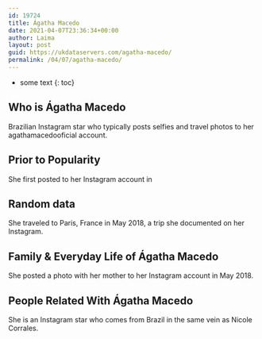 ```yaml
---
id: 19724
title: Ágatha Macedo
date: 2021-04-07T23:36:34+00:00
author: Laima
layout: post
guid: https://ukdataservers.com/agatha-macedo/
permalink: /04/07/agatha-macedo/
---
```


* some text
{: toc}


## Who is Ágatha Macedo
                  
                  
                  
Brazilian Instagram star who typically posts selfies and travel photos to her agathamacedooficial account. 
                  
              
            
              
            
                
                
                
## Prior to Popularity
                  
                  
                  
She first posted to her Instagram account in 
                  
              
            
              
            
                
                
                
## Random data
                  
                  
                  
She traveled to Paris, France in May 2018, a trip she documented on her Instagram.
                  
              
            
              
            
                
                
                
## Family & Everyday Life of Ágatha Macedo
                  
                  
                  
She posted a photo with her mother to her Instagram account in May 2018. 
                  
              
            
              
            
                
                
                
## People Related With Ágatha Macedo
                  
                  
                  
She is an Instagram star who comes from Brazil in the same vein as Nicole Corrales. 
                  
              
            
              
            
                
              
            
              
              
            
            
              
            
          
          
          